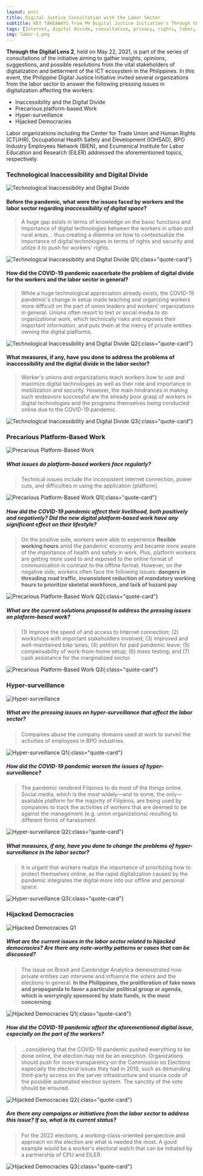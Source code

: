 ```yaml
---
layout: post
title: Digital Justice Consultation with the Labor Sector
subtitle: KEY TAKEAWAYS from PH Digital Justice Initiative's Through the Digital Lens 2&#58; A Digital Justice Consultation and Workshop with the Labor Sector
tags: [Internet, digital divide, consultation, privacy, rights, labor, gig economy, inaccessibility, hijacked democracies, hypersurveillance, platformbased work, digitalized labor]
img: labor-1.png
---
```


**Through the Digital Lens 2**, held on May 22, 2021, is part of the series of consultations of the initiative aiming to gather insights, opinions, suggestions, and possible resolutions from the vital stakeholders of digitalization and betterment of the ICT ecosystem in the Philippines. In this event, the Philippine Digital Justice Initiative invited several organizations from the labor sector to answer the following pressing issues in digitalization affecting the workers:
- Inaccessibility and the Digital Divide
- Precarious platform-based Work
- Hyper-surveillance
- Hijacked Democracies

Labor organizations including the Center for Trade Union and Human Rights (CTUHR), Occupational Health Safety and Development (IOHSAD), BPO Industry Employees Network (BIEN), and Ecumenical Institute for Labor Education and Research (EILER) addressed the aforementioned topics, respectively.
<!--more-->

### Technological Inaccessibility and Digital Divide

![Technological Inaccessibility and Digital Divide](/assets/img/labor-2-0.png "Technological Inaccessibility and Digital Divide")


#### Before the pandemic, what were the issues faced by workers and the labor sector regarding *inaccessibility of digital space*?

>A huge gap exists in terms of knowledge on the basic functions and importance of digital technologies between the workers in urban and rural areas... thus creating a dilemma on how to contextualize the importance of digital technologies in terms of rights and security and utilize it to push for workers' rights.

![Technological Inaccessibility and Digital Divide Q1](/assets/img/labor-2-1.png){:class="quote-card"}

#### How did the COVID-19 pandemic exacerbate the problem of digital divide for the workers and the labor sector in general?

>While a huge technological appreciation already exists, the COVID-19 pandemic's change in setup made teaching and organizing workers more difficult on the part of union leaders and workers' organizations in general. Unions often resort to text or social media to do organizational work, which technically risks and exposes their important information, and puts them at the mercy of private entities owning the digital platforms.

![Technological Inaccessibility and Digital Divide Q2](/assets/img/labor-2-2.png){:class="quote-card"}


#### What measures, if any, have you done to address the problems of inaccessibility and the digital divide in the labor sector?

>Worker's unions and organizations teach workers how to use and maximize digital technologies as well as their role and importance in mobilization and security. However, the main hindrances in making such endeavors successful are the already poor grasp of workers in digital technologies and the programs themselves being conducted online due to the COVID-19 pandemic.

![Technological Inaccessibility and Digital Divide Q3](/assets/img/labor-2-3.png){:class="quote-card"}

### Precarious Platform-Based Work

![Precarious Platform-Based Work](/assets/img/labor-3-0.png "Precarious Platform-Based Work")

##### What issues do platform-based workers face regularly?

>Technical issues include the inconsistent internet connection, power cuts, and difficulties in using the application (platform).

![Precarious Platform-Based Work Q1](/assets/img/labor-3-1.png){:class="quote-card"}

##### How did the COVID-19 pandemic affect their livelihood, both positively and negatively? Did the new digital platform-based work have any significant effect on their lifestyle?

>On the positive side, workers were able to experience **flexible working hours** amid the pandemic economy and became more aware of the importance of health and safety in work. Plus, platform workers are getting more used to and exposed to the online format of communication in contrast to the offline format. However, on the negative side, workers often face the following issues: **dangers in threading road traffic, inconsistent reduction of mandatory working hours to prioritize skeletal workforce, and lack of hazard pay**

![Precarious Platform-Based Work Q2](/assets/img/labor-3-2.png){:class="quote-card"}

##### What are the current solutions proposed to address the pressing issues on plaform-based work?

>(1) Improve the speed of and access to Internet connection; (2) workshops with important stakeholders involved; (3) improved and well-maintained bike lanes; (4) petition for paid pandemic leave; (5) compensability of work-from-home setup; (6) mass testing; and (7) cash assistance for the marginalized sector.

![Precarious Platform-Based Work Q3](/assets/img/labor-3-3.png){:class="quote-card"}

### Hyper-surveillance

![Hyper-surveillance](/assets/img/labor-4-0.png "Hyper-surveillance")

##### What are the pressing issues on hyper-surveillance that affect the labor sector?

>Companies abuse the company domains used at work to surveil the activities of employees in BPO industries.

![Hyper-surveillance Q1](/assets/img/labor-4-1.png){:class="quote-card"}

##### How did the COVID-19 pandemic worsen the issues of hyper-surveillance?

>The pandemic rendered Filipinos to do most of the things online. Social media, which is the most widely—and to some, the only—available platform for the majority of Filipinos, are being used by companies to track the activities of workers that are deemed to be against the management (e.g. union organizations) resulting to different forms of harassment.

![Hyper-surveillance Q2](/assets/img/labor-4-2.png){:class="quote-card"}

##### What measures, if any, have you done to change the problems of hyper-surveillance in the labor sector?

>It is urgent that workers realize the importance of prioritizing how to protect themselves online, as the rapid digitalization caused by the pandemic integrates the digital more into our offline and personal space.

![Hyper-surveillance Q3](/assets/img/labor-4-3.png){:class="quote-card"}

### Hijacked Democracies

![Hijacked Democracies Q1](/assets/img/labor-5-0.png "Hijacked Democracies")

##### What are the current issues in the labor sector related to hijacked democracies? Are there any note-worthy patterns or cases that can be discussed?

>The issue on Brexit and Cambridge Analytica demonstrated how private entities can intervene and influence the voters and the elections in general. **In the Philippines, the proliferation of fake news and propaganda to favor a particular political group or agenda, which is worryingly sponsored by state funds, is the most concerning**.

![Hijacked Democracies Q1](/assets/img/labor-5-1.png){:class="quote-card"}

##### How did the COVID-19 pandemic affect the aforementioned digital issue, especially on the part of the workers?

>...considering  that the COVID-19 pandemic pushed everything to be done online, the election may not be an execption. Organizations should push for more transparency on the Commission on Elections especially the electoral issues they had in 2016, such as demanding third-party access on the server infrastructure and source code of the possible automated election system. The sanctity of the vote should be ensured.

![Hijacked Democracies Q2](/assets/img/labor-5-2.png){:class="quote-card"}

##### Are there any campaigns or initiatives from the labor sector to address this issue? If so, what is its current status?

>For the 2022 elections, a working-class-oriented perspective and approach on the election are what is needed the most. A good example would be a worker's electoral watch that can be initiated by a partnership of CPU and EILER.

![Hijacked Democracies Q3](/assets/img/labor-5-3.png){:class="quote-card"}
